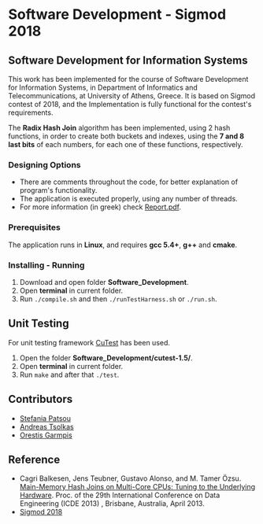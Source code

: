 # Software Development - Sigmod 2018

## Software Development for Information Systems

This work has been implemented for the course of Software Development for Information Systems, in Department of Informatics and Telecommunications, at University of Athens, Greece. It is based on Sigmod contest of 2018, and the Implementation is fully functional for the contest's requirements.

The **Radix Hash Join** algorithm has been implemented, using 2 hash functions, in order to create both buckets and indexes, using the **7 and 8 last bits** of each numbers, for each one of these functions, respectively.


### Designing Options
- There are comments throughout the code, for better explanation of program's functionality.
- The application is executed properly, using any number of threads.
- For more information (in greek) check [Report.pdf](https://github.com/PiStefania/Software_Development/blob/master/Report.pdf).


### Prerequisites
The application runs in **Linux**, and requires **gcc 5.4+**, **g++** and **cmake**.


### Installing - Running
1. Download and open folder **Software_Development**.
2. Open **terminal** in current folder.
3. Run `./compile.sh` and then `./runTestHarness.sh` or `./run.sh`.


## Unit Testing
For unit testing framework [CuTest](https://github.com/ennorehling/cutest) has been used.
1. Open the folder **Software_Development/cutest-1.5/**.
2. Open **terminal** in current folder.
3. Run `make` and after that `./test`.


## Contributors
- [Stefania Patsou](https://github.com/PiStefania)
- [Andreas Tsolkas](https://github.com/andreasgtech)
- [Orestis Garmpis](https://github.com/Pantokratoras7)


## Reference
- Cagri Balkesen, Jens Teubner, Gustavo Alonso, and M. Tamer Özsu. [Main-Memory
Hash Joins on Multi-Core CPUs: Tuning to the Underlying Hardware](https://ieeexplore.ieee.org/document/6544839). Proc. of the 29th
International Conference on Data Engineering (ICDE 2013) , Brisbane, Australia, April 2013.
- [Sigmod 2018](http://sigmod18contest.db.in.tum.de/task.shtml)

